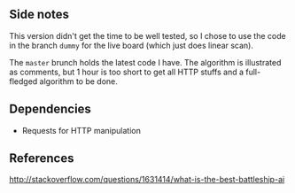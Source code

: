 ## Side notes

This version didn't get the time to be well tested, so I chose to use the code in the branch `dummy` for the live board (which just does linear scan).

The `master` brunch holds the latest code I have. The algorithm is illustrated as comments, but 1 hour is too short to get all HTTP stuffs and a full-fledged algorithm to be done.

## Dependencies

* Requests for HTTP manipulation

## References

http://stackoverflow.com/questions/1631414/what-is-the-best-battleship-ai
